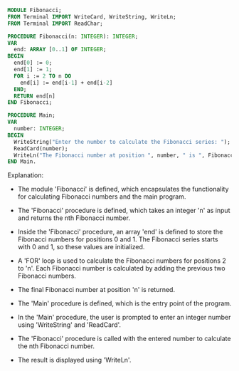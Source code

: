 ```modula-2
MODULE Fibonacci;
FROM Terminal IMPORT WriteCard, WriteString, WriteLn;
FROM Terminal IMPORT ReadChar;

PROCEDURE Fibonacci(n: INTEGER): INTEGER;
VAR
  end: ARRAY [0..1] OF INTEGER;
BEGIN
  end[0] := 0;
  end[1] := 1;
  FOR i := 2 TO n DO
    end[i] := end[i-1] + end[i-2]
  END;
  RETURN end[n]
END Fibonacci;

PROCEDURE Main;
VAR
  number: INTEGER;
BEGIN
  WriteString("Enter the number to calculate the Fibonacci series: ");
  ReadCard(number);
  WriteLn("The Fibonacci number at position ", number, " is ", Fibonacci(number));
END Main.
```

Explanation:

- The module 'Fibonacci' is defined, which encapsulates the functionality for calculating Fibonacci numbers and the main program.

- The 'Fibonacci' procedure is defined, which takes an integer 'n' as input and returns the nth Fibonacci number.

- Inside the 'Fibonacci' procedure, an array 'end' is defined to store the Fibonacci numbers for positions 0 and 1. The Fibonacci series starts with 0 and 1, so these values are initialized.

- A 'FOR' loop is used to calculate the Fibonacci numbers for positions 2 to 'n'. Each Fibonacci number is calculated by adding the previous two Fibonacci numbers.

- The final Fibonacci number at position 'n' is returned.

- The 'Main' procedure is defined, which is the entry point of the program.

- In the 'Main' procedure, the user is prompted to enter an integer number using 'WriteString' and 'ReadCard'.

- The 'Fibonacci' procedure is called with the entered number to calculate the nth Fibonacci number.

- The result is displayed using 'WriteLn'.